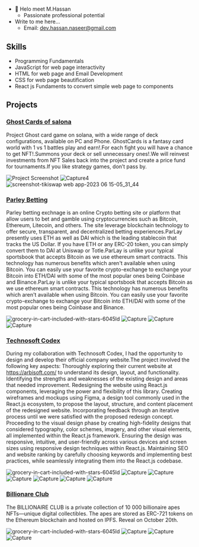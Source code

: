#
- 👋 Helo meet M.Hassan
  - Passionate professional potential
- Write to me here...
  - Email: dev.hassan.naseer@gmail.com

## Skills

- Programming Fundamentals
- JavaScript for web page interactivity
- HTML for web page and Email Development
- CSS for web page beautification
- React js Fundaments to convert simple web page to components

## Projects
### [Ghost Cards of salona](https://github.com/muhammad-hassan-naseer/ghost-cards)

Project Ghost card game on solana, with a wide range of deck configurations, available on PC and Phone. GhostCards is a fantasy card world with 1 vs 1 battles play and earn!.For each fight you will have a chance to get NFT!.Summons your deck or sell unnecessary ones!.We will reinvest investments from NFT Sales back into the project and create a price fund for tournaments.If you like strategy games, don’t pass by.

![Project Screenshot](https://github.com/muhammad-hassan-naseer/ghost-cards/assets/136330886/a4367087-530b-4efc-a74d-8482be7fa72b)
![Capture4](https://github.com/muhammad-hassan-naseer/ghost-cards/assets/136330886/e1b93b17-aeca-4cea-bdb8-4b81204a0459)
![screenshot-tikiswap web app-2023 06 15-05_31_44](https://github.com/muhammad-hassan-naseer/ghost-cards/assets/136330886/e8833366-f034-4776-bf4f-ad4b8540978b)

### [Parley Betting](https://github.com/muhammad-hassan-naseer/parley)

Parley betting exchnage is an online Crypto betting site or platform that allow users to bet and gamble using cryptocurrencies such as Bitcoin, Ethereum, Litecoin, and others. The site leverage blockchain technology to offer secure, transparent, and decentralized betting experiences.ParLay presently uses ETH as well as DAI which is the leading stablecoin that tracks the US Dollar. If you have ETH or any ERC-20 token, you can simply convert them to DAI at Uniswap or Totle.ParLay is unlike your typical sportsbook that accepts Bitcoin as we use ethereum smart contracts. This technology has numerous benefits which aren't available when using Bitcoin. You can easily use your favorite crypto-exchange to exchange your Bitcoin into ETH/DAI with some of the most popular ones being Coinbase and Binance.ParLay is unlike your typical sportsbook that accepts Bitcoin as we use ethereum smart contracts. This technology has numerous benefits which aren't available when using Bitcoin. You can easily use your favorite crypto-exchange to exchange your Bitcoin into ETH/DAI with some of the most popular ones being Coinbase and Binance.


![grocery-in-cart-included-with-stars-6045ld](https://github.com/muhammad-hassan-naseer/parley/assets/136330886/fef71444-762d-41ce-a7ab-2adcb0ba691a)
![Capture](https://github.com/muhammad-hassan-naseer/parley/assets/136330886/9bb5ad5d-6d0c-4168-b129-c0eaf975f71d)
![Capture](https://github.com/muhammad-hassan-naseer/muhammad-hassan-naseer/blob/main/Screenshot%20(302).png)
![Capture](https://github.com/muhammad-hassan-naseer/muhammad-hassan-naseer/blob/main/Screenshot%20(303).png)

### [Technosoft Codex](https://github.com/muhammad-hassan-naseer/technosoftCodex)

During my collaboration with Technosoft Codex, I had the opportunity to design and develop their official company website.The project involved the following key aspects:
Thoroughly exploring their current website at https://arbisoft.com/ to understand its design, layout, and functionality.
Identifying the strengths and weaknesses of the existing design and areas that needed improvement.
Redesigning the website using React.js components, leveraging the power and flexibility of this library.
Creating wireframes and mockups using Figma, a design tool commonly used in the React.js ecosystem, to propose the layout, structure, and content placement of the redesigned website.
Incorporating feedback through an iterative process until we were satisfied with the proposed redesign concept.
Proceeding to the visual design phase by creating high-fidelity designs that considered typography, color schemes, imagery, and other visual elements, all implemented within the React.js framework.
Ensuring the design was responsive, intuitive, and user-friendly across various devices and screen sizes using responsive design techniques within React.js.
Maintaining SEO and website ranking by carefully choosing keywords and implementing best practices, while seamlessly integrating them into the React.js codebase.


![grocery-in-cart-included-with-stars-6045ld](https://github.com/muhammad-hassan-naseer/technosoftCodex/blob/main/Screenshot%20(304).png)
![Capture](https://github.com/muhammad-hassan-naseer/technosoftCodex/blob/main/Screenshot%20(308).png)
![Capture](https://github.com/muhammad-hassan-naseer/technosoftCodex/blob/main/Screenshot%20(312).png)
![Capture](https://github.com/muhammad-hassan-naseer/technosoftCodex/blob/main/Screenshot%20(313).png)
![Capture](https://github.com/muhammad-hassan-naseer/technosoftCodex/blob/main/Screenshot%20(316).png)
![Capture](https://github.com/muhammad-hassan-naseer/technosoftCodex/blob/main/Screenshot%20(317).png)
![Capture](https://github.com/muhammad-hassan-naseer/technosoftCodex/blob/main/Screenshot%20(318).png)

### [Billionare Club]()
The BILLIONAIRE CLUB is a private collection of 10 000 billionaire apes NFTs—unique digital collectibles. The apes are stored as ERC-721 tokens on the Ethereum blockchain and hosted on IPFS. Reveal on October 20th.

![grocery-in-cart-included-with-stars-6045ld](https://github.com/muhammad-hassan-naseer/muhammad-hassan-naseer/blob/main/Screenshot%20(323).png)
![Capture](https://github.com/muhammad-hassan-naseer/muhammad-hassan-naseer/blob/main/Screenshot%20(319).png)
![Capture](https://github.com/muhammad-hassan-naseer/muhammad-hassan-naseer/blob/main/Screenshot%20(320).png)
![Capture](https://github.com/muhammad-hassan-naseer/muhammad-hassan-naseer/blob/main/Screenshot%20(321).png)



